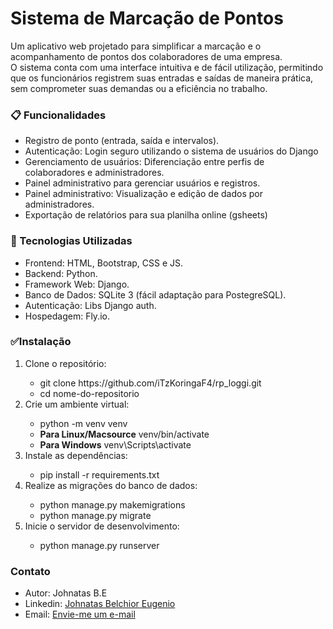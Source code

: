 <h1>Sistema de Marcação de Pontos</h1>

Um aplicativo web projetado para simplificar a marcação e o acompanhamento de pontos dos colaboradores de uma empresa.  
O sistema conta com uma interface intuitiva e de fácil utilização, permitindo que os funcionários registrem suas entradas e saídas de maneira prática,  
sem comprometer suas demandas ou a eficiência no trabalho.

<h3>📋 Funcionalidades</h3>
<ul>
<li>Registro de ponto (entrada, saída e intervalos).</li>
<li>Autenticação: Login seguro utilizando o sistema de usuários do Django</li>
<li>Gerenciamento de usuários: Diferenciação entre perfis de colaboradores e administradores.</li>
<li>Painel administrativo para gerenciar usuários e registros.</li>
<li>Painel administrativo: Visualização e edição de dados por administradores.</li>
<li>Exportação de relatórios para sua planilha online (gsheets)</li>
</ul>
<h3>🚀 Tecnologias Utilizadas</h3>
<ul>
<li>Frontend: HTML, Bootstrap, CSS e JS.</li>
<li>Backend: Python.</li>
<li>Framework Web: Django.</li>
<li>Banco de Dados: SQLite 3 (fácil adaptação para PostegreSQL).</li>
<li>Autenticação: Libs Django auth.</li>
<li>Hospedagem: Fly.io.</li>
</ul>
<h3>✅Instalação</h3>
<ol>
	<li>Clone o repositório:</li>
	<ul>
		<li>git clone https://github.com/iTzKoringaF4/rp_loggi.git</li>
		<li>cd nome-do-repositorio</li>
	</ul>
	<li>Crie um ambiente virtual:</li>
 <ul>
		<li>python -m venv venv<br>
		<li><b>Para Linux/Macsource</b> venv/bin/activate</li>
		<li><b>Para Windows</b> venv\Scripts\activate</li>
 </ul>
		<li>Instale as dependências:</li>
	<ul>
		<li>pip install -r requirements.txt</li>
	</ul>
	<li>Realize as migrações do banco de dados:</li>
	<ul>
		<li>python manage.py makemigrations</li>
		<li>python manage.py migrate</li>
 </ul>
	<li>Inicie o servidor de desenvolvimento:</li>
	<ul>
		<li>python manage.py runserver</li>
	</ul>
</ol>
<h3>Contato</h3>
<ul>
	<li>Autor: Johnatas B.E</li>
	<li>Linkedin: 
		<a href="https://www.linkedin.com/in/johnatas-belchior-eugenio-6746502a2?lipi=urn%3Ali%3Apage%3Ad_flagship3_profile_view_base_skills_details%3Bqc4Cx33%2BT42Owjt0lMM9oA%3D%3D" target="_blank" rel="noopener noreferrer">Johnatas Belchior Eugenio
		</a>
	</li>
	<li>Email: <a href="mailto:johnataseugenio@gmail.com?subject=Contato%20via%20GitHub&body=Olá%20Johnatas,%20encontrei%20seu%20perfil%20no%20GitHub%20e%20gostaria%20de%20conversar.">
    Envie-me um e-mail
</a>
</li>
</ul>

